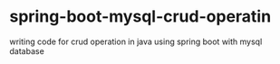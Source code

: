 # spring-boot-mysql-crud-operatin
writing code for crud operation in java using spring boot with mysql database
